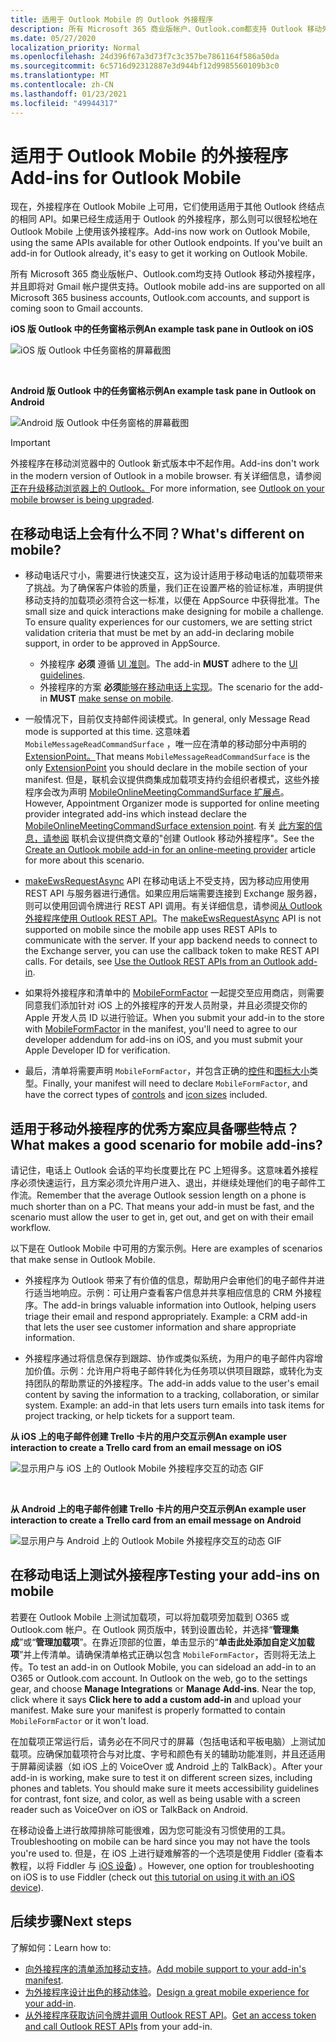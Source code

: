 ```yaml
---
title: 适用于 Outlook Mobile 的 Outlook 外接程序
description: 所有 Microsoft 365 商业版帐户、Outlook.com都支持 Outlook 移动外接程序，并且即将推出对 Gmail 帐户的支持。
ms.date: 05/27/2020
localization_priority: Normal
ms.openlocfilehash: 24d396f67a3d73f7c3c357be7861164f586a50da
ms.sourcegitcommit: 6c5716d92312887e3d944bf12d9985560109b3c0
ms.translationtype: MT
ms.contentlocale: zh-CN
ms.lasthandoff: 01/23/2021
ms.locfileid: "49944317"
---
```

# <a name="add-ins-for-outlook-mobile"></a><span data-ttu-id="39f73-103">适用于 Outlook Mobile 的外接程序</span><span class="sxs-lookup"><span data-stu-id="39f73-103">Add-ins for Outlook Mobile</span></span>

<span data-ttu-id="39f73-p101">现在，外接程序在 Outlook Mobile 上可用，它们使用适用于其他 Outlook 终结点的相同 API。如果已经生成适用于 Outlook 的外接程序，那么则可以很轻松地在 Outlook Mobile 上使用该外接程序。</span><span class="sxs-lookup"><span data-stu-id="39f73-p101">Add-ins now work on Outlook Mobile, using the same APIs available for other Outlook endpoints. If you've built an add-in for Outlook already, it's easy to get it working on Outlook Mobile.</span></span>

<span data-ttu-id="39f73-106">所有 Microsoft 365 商业版帐户、Outlook.com均支持 Outlook 移动外接程序，并且即将对 Gmail 帐户提供支持。</span><span class="sxs-lookup"><span data-stu-id="39f73-106">Outlook mobile add-ins are supported on all Microsoft 365 business accounts, Outlook.com accounts, and support is coming soon to Gmail accounts.</span></span>

<span data-ttu-id="39f73-107">**iOS 版 Outlook 中的任务窗格示例**</span><span class="sxs-lookup"><span data-stu-id="39f73-107">**An example task pane in Outlook on iOS**</span></span>

![iOS 版 Outlook 中任务窗格的屏幕截图](../images/outlook-mobile-addin-taskpane.png)

<br/>

<span data-ttu-id="39f73-109">**Android 版 Outlook 中的任务窗格示例**</span><span class="sxs-lookup"><span data-stu-id="39f73-109">**An example task pane in Outlook on Android**</span></span>

![Android 版 Outlook 中任务窗格的屏幕截图](../images/outlook-mobile-addin-taskpane-android.png)

> [!IMPORTANT]
> <span data-ttu-id="39f73-111">外接程序在移动浏览器中的 Outlook 新式版本中不起作用。</span><span class="sxs-lookup"><span data-stu-id="39f73-111">Add-ins don't work in the modern version of Outlook in a mobile browser.</span></span> <span data-ttu-id="39f73-112">有关详细信息，请参阅[正在升级移动浏览器上的 Outlook。](https://techcommunity.microsoft.com/t5/outlook-blog/outlook-on-your-mobile-browser-is-being-upgraded/ba-p/1125816)</span><span class="sxs-lookup"><span data-stu-id="39f73-112">For more information, see [Outlook on your mobile browser is being upgraded](https://techcommunity.microsoft.com/t5/outlook-blog/outlook-on-your-mobile-browser-is-being-upgraded/ba-p/1125816).</span></span>

## <a name="whats-different-on-mobile"></a><span data-ttu-id="39f73-113">在移动电话上会有什么不同？</span><span class="sxs-lookup"><span data-stu-id="39f73-113">What's different on mobile?</span></span>

- <span data-ttu-id="39f73-p103">移动电话尺寸小，需要进行快速交互，这为设计适用于移动电话的加载项带来了挑战。为了确保客户体验的质量，我们正在设置严格的验证标准，声明提供移动支持的加载项必须符合这一标准，以便在 AppSource 中获得批准。</span><span class="sxs-lookup"><span data-stu-id="39f73-p103">The small size and quick interactions make designing for mobile a challenge. To ensure quality experiences for our customers, we are setting strict validation criteria that must be met by an add-in declaring mobile support, in order to be approved in AppSource.</span></span>
    - <span data-ttu-id="39f73-116">外接程序 **必须** 遵循 [UI 准则](outlook-addin-design.md)。</span><span class="sxs-lookup"><span data-stu-id="39f73-116">The add-in **MUST** adhere to the [UI guidelines](outlook-addin-design.md).</span></span>
    - <span data-ttu-id="39f73-117">外接程序的方案 **必须**[能够在移动电话上实现](#what-makes-a-good-scenario-for-mobile-add-ins)。</span><span class="sxs-lookup"><span data-stu-id="39f73-117">The scenario for the add-in **MUST** [make sense on mobile](#what-makes-a-good-scenario-for-mobile-add-ins).</span></span>

- <span data-ttu-id="39f73-118">一般情况下，目前仅支持邮件阅读模式。</span><span class="sxs-lookup"><span data-stu-id="39f73-118">In general, only Message Read mode is supported at this time.</span></span> <span data-ttu-id="39f73-119">这意味着 `MobileMessageReadCommandSurface` ，唯一应在清单的移动部分中声明的[ExtensionPoint。](../reference/manifest/extensionpoint.md#mobilemessagereadcommandsurface)</span><span class="sxs-lookup"><span data-stu-id="39f73-119">That means `MobileMessageReadCommandSurface` is the only [ExtensionPoint](../reference/manifest/extensionpoint.md#mobilemessagereadcommandsurface) you should declare in the mobile section of your manifest.</span></span> <span data-ttu-id="39f73-120">但是，联机会议提供商集成加载项支持约会组织者模式，这些外接程序会改为声明 [MobileOnlineMeetingCommandSurface 扩展点](../reference/manifest/extensionpoint.md#mobileonlinemeetingcommandsurface)。</span><span class="sxs-lookup"><span data-stu-id="39f73-120">However, Appointment Organizer mode is supported for online meeting provider integrated add-ins which instead declare the [MobileOnlineMeetingCommandSurface extension point](../reference/manifest/extensionpoint.md#mobileonlinemeetingcommandsurface).</span></span> <span data-ttu-id="39f73-121">有关 [此方案的信息，请参阅](online-meeting.md) 联机会议提供商文章的"创建 Outlook 移动外接程序"。</span><span class="sxs-lookup"><span data-stu-id="39f73-121">See the [Create an Outlook mobile add-in for an online-meeting provider](online-meeting.md) article for more about this scenario.</span></span>

- <span data-ttu-id="39f73-p105">[makeEwsRequestAsync](../reference/objectmodel/preview-requirement-set/office.context.mailbox.md#methods) API 在移动电话上不受支持，因为移动应用使用 REST API 与服务器进行通信。如果应用后端需要连接到 Exchange 服务器，则可以使用回调令牌进行 REST API 调用。有关详细信息，请参阅[从 Outlook 外接程序使用 Outlook REST API](use-rest-api.md)。</span><span class="sxs-lookup"><span data-stu-id="39f73-p105">The [makeEwsRequestAsync](../reference/objectmodel/preview-requirement-set/office.context.mailbox.md#methods) API is not supported on mobile since the mobile app uses REST APIs to communicate with the server. If your app backend needs to connect to the Exchange server, you can use the callback token to make REST API calls. For details, see [Use the Outlook REST APIs from an Outlook add-in](use-rest-api.md).</span></span>

- <span data-ttu-id="39f73-125">如果将外接程序和清单中的 [MobileFormFactor](../reference/manifest/mobileformfactor.md) 一起提交至应用商店，则需要同意我们添加针对 iOS 上的外接程序的开发人员附录，并且必须提交你的 Apple 开发人员 ID 以进行验证。</span><span class="sxs-lookup"><span data-stu-id="39f73-125">When you submit your add-in to the store with [MobileFormFactor](../reference/manifest/mobileformfactor.md) in the manifest, you'll need to agree to our developer addendum for add-ins on iOS, and you must submit your Apple Developer ID for verification.</span></span>

- <span data-ttu-id="39f73-126">最后，清单将需要声明 `MobileFormFactor`，并包含正确的[控件](../reference/manifest/control.md)和[图标大小](../reference/manifest/icon.md)类型。</span><span class="sxs-lookup"><span data-stu-id="39f73-126">Finally, your manifest will need to declare `MobileFormFactor`, and have the correct types of [controls](../reference/manifest/control.md) and [icon sizes](../reference/manifest/icon.md) included.</span></span>

## <a name="what-makes-a-good-scenario-for-mobile-add-ins"></a><span data-ttu-id="39f73-127">适用于移动外接程序的优秀方案应具备哪些特点？</span><span class="sxs-lookup"><span data-stu-id="39f73-127">What makes a good scenario for mobile add-ins?</span></span>

<span data-ttu-id="39f73-p106">请记住，电话上 Outlook 会话的平均长度要比在 PC 上短得多。这意味着外接程序必须快速运行，且方案必须允许用户进入、退出，并继续处理他们的电子邮件工作流。</span><span class="sxs-lookup"><span data-stu-id="39f73-p106">Remember that the average Outlook session length on a phone is much shorter than on a PC. That means your add-in must be fast, and the scenario must allow the user to get in, get out, and get on with their email workflow.</span></span>

<span data-ttu-id="39f73-130">以下是在 Outlook Mobile 中可用的方案示例。</span><span class="sxs-lookup"><span data-stu-id="39f73-130">Here are examples of scenarios that make sense in Outlook Mobile.</span></span>

- <span data-ttu-id="39f73-p107">外接程序为 Outlook 带来了有价值的信息，帮助用户会审他们的电子邮件并进行适当地响应。示例：可让用户查看客户信息并共享相应信息的 CRM 外接程序。</span><span class="sxs-lookup"><span data-stu-id="39f73-p107">The add-in brings valuable information into Outlook, helping users triage their email and respond appropriately. Example: a CRM add-in that lets the user see customer information and share appropriate information.</span></span>

- <span data-ttu-id="39f73-p108">外接程序通过将信息保存到跟踪、协作或类似系统，为用户的电子邮件内容增加价值。示例：允许用户将电子邮件转化为任务项以供项目跟踪，或转化为支持团队的帮助票证的外接程序。</span><span class="sxs-lookup"><span data-stu-id="39f73-p108">The add-in adds value to the user's email content by saving the information to a tracking, collaboration, or similar system. Example: an add-in that lets users turn emails into task items for project tracking, or help tickets for a support team.</span></span>

<span data-ttu-id="39f73-135">**从 iOS 上的电子邮件创建 Trello 卡片的用户交互示例**</span><span class="sxs-lookup"><span data-stu-id="39f73-135">**An example user interaction to create a Trello card from an email message on iOS**</span></span>

![显示用户与 iOS 上的 Outlook Mobile 外接程序交互的动态 GIF](../images/outlook-mobile-addin-interaction.gif)

<br/>

<span data-ttu-id="39f73-137">**从 Android 上的电子邮件创建 Trello 卡片的用户交互示例**</span><span class="sxs-lookup"><span data-stu-id="39f73-137">**An example user interaction to create a Trello card from an email message on Android**</span></span>

![显示用户与 Android 上的 Outlook Mobile 外接程序交互的动态 GIF](../images/outlook-mobile-addin-interaction-android.gif)

## <a name="testing-your-add-ins-on-mobile"></a><span data-ttu-id="39f73-139">在移动电话上测试外接程序</span><span class="sxs-lookup"><span data-stu-id="39f73-139">Testing your add-ins on mobile</span></span>

<span data-ttu-id="39f73-p109">若要在 Outlook Mobile 上测试加载项，可以将加载项旁加载到 O365 或 Outlook.com 帐户。在 Outlook 网页版中，转到设置齿轮，并选择“**管理集成**”或“**管理加载项**”。在靠近顶部的位置，单击显示的“**单击此处添加自定义加载项**”并上传清单。请确保清单格式正确以包含 `MobileFormFactor`，否则将无法上传。</span><span class="sxs-lookup"><span data-stu-id="39f73-p109">To test an add-in on Outlook Mobile, you can sideload an add-in to an O365 or Outlook.com account. In Outlook on the web, go to the settings gear, and choose **Manage Integrations** or **Manage Add-ins**. Near the top, click where it says **Click here to add a custom add-in** and upload your manifest. Make sure your manifest is properly formatted to contain `MobileFormFactor` or it won't load.</span></span>

<span data-ttu-id="39f73-p110">在加载项正常运行后，请务必在不同尺寸的屏幕（包括电话和平板电脑）上测试加载项。应确保加载项符合与对比度、字号和颜色有关的辅助功能准则，并且还适用于屏幕阅读器（如 iOS 上的 VoiceOver 或 Android 上的 TalkBack）。</span><span class="sxs-lookup"><span data-stu-id="39f73-p110">After your add-in is working, make sure to test it on different screen sizes, including phones and tablets. You should make sure it meets accessibility guidelines for contrast, font size, and color, as well as being usable with a screen reader such as VoiceOver on iOS or TalkBack on Android.</span></span>

<span data-ttu-id="39f73-145">在移动设备上进行故障排除可能很难，因为您可能没有习惯使用的工具。</span><span class="sxs-lookup"><span data-stu-id="39f73-145">Troubleshooting on mobile can be hard since you may not have the tools you're used to.</span></span> <span data-ttu-id="39f73-146">但是，在 iOS 上进行疑难解答的一个选项是使用 Fiddler (查看本教程，以将 Fiddler 与 [iOS 设备](https://www.telerik.com/blogs/using-fiddler-with-apple-ios-devices)) 。</span><span class="sxs-lookup"><span data-stu-id="39f73-146">However, one option for troubleshooting on iOS is to use Fiddler (check out [this tutorial on using it with an iOS device](https://www.telerik.com/blogs/using-fiddler-with-apple-ios-devices)).</span></span>

## <a name="next-steps"></a><span data-ttu-id="39f73-147">后续步骤</span><span class="sxs-lookup"><span data-stu-id="39f73-147">Next steps</span></span>

<span data-ttu-id="39f73-148">了解如何：</span><span class="sxs-lookup"><span data-stu-id="39f73-148">Learn how to:</span></span>

- <span data-ttu-id="39f73-149">[向外接程序的清单添加移动支持](add-mobile-support.md)。</span><span class="sxs-lookup"><span data-stu-id="39f73-149">[Add mobile support to your add-in's manifest](add-mobile-support.md).</span></span>
- <span data-ttu-id="39f73-150">[为外接程序设计出色的移动体验](outlook-addin-design.md)。</span><span class="sxs-lookup"><span data-stu-id="39f73-150">[Design a great mobile experience for your add-in](outlook-addin-design.md).</span></span>
- <span data-ttu-id="39f73-151">[从外接程序获取访问令牌并调用 Outlook REST API](use-rest-api.md)。</span><span class="sxs-lookup"><span data-stu-id="39f73-151">[Get an access token and call Outlook REST APIs](use-rest-api.md) from your add-in.</span></span>
